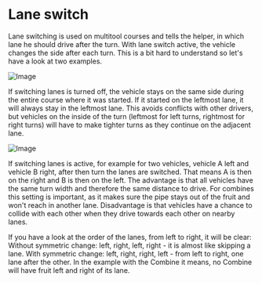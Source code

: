 # Lane switch


Lane switching is used on multitool courses and tells the helper, in which lane he should drive after the turn.
With lane switch active, the vehicle changes the side after each turn.
This is a bit hard to understand so let's have a look at two examples.


![Image](images/regularchange_0_0_1020_765.png)


If switching lanes is turned off, the vehicle stays on the same side during the entire course where it was started.
If it started on the leftmost lane, it will always stay in the leftmost lane. This avoids conflicts with other drivers,
but vehicles on the inside of the turn (leftmost for left turns, rightmost for right turns) will have to make tighter
turns as they continue on the adjacent lane.


![Image](images/symetricchange_0_0_1020_765.png)


If switching lanes is active, for example for two vehicles, vehicle A left and vehicle B right, after then turn the lanes are switched.
That means A is then on the right and B is then on the left.
The advantage is that all vehicles have the same turn width and therefore the same distance to drive.
For combines this setting is important, as it makes sure the pipe stays out of the fruit and won't reach in another lane.
Disadvantage is that vehicles have a chance to collide with each other when they drive towards each other on nearby lanes.

If you have a look at the order of the lanes, from left to right, it will be clear:
Without symmetric change: left, right, left, right - it is almost like skipping a lane.
With symmetric change: left, right, right, left - from left to right, one lane after the other.
In the example with the Combine it means, no Combine will have fruit left and right of its lane.


